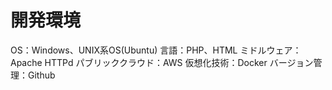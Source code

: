# 開発環境
OS：Windows、UNIX系OS(Ubuntu)
言語：PHP、HTML
ミドルウェア：Apache HTTPd
パブリッククラウド：AWS
仮想化技術：Docker
バージョン管理：Github
